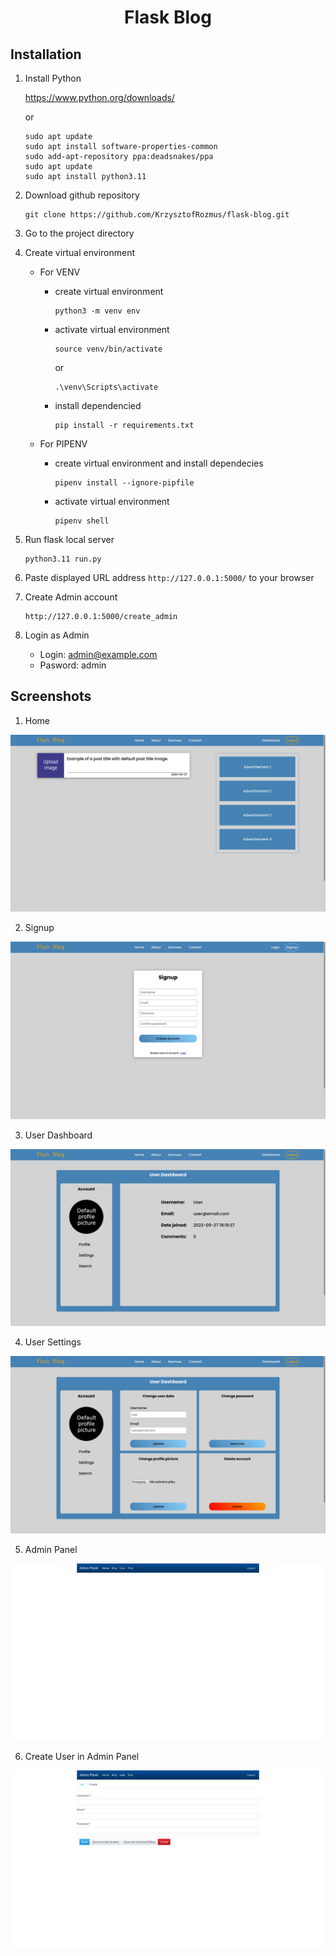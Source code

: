 <h1 align="center">Flask Blog</h1>


Installation
------------


1. Install Python

    https://www.python.org/downloads/
    
    or
   
    ```
    sudo apt update
    sudo apt install software-properties-common
    sudo add-apt-repository ppa:deadsnakes/ppa
    sudo apt update
    sudo apt install python3.11
    ```


2. Download github repository

    ```
    git clone https://github.com/KrzysztofRozmus/flask-blog.git
    ```

3. Go to the project directory


4. Create virtual environment
    * For VENV
      - create virtual environment   
        ```
        python3 -m venv env
        ```
    
      - activate virtual environment   
        ```
        source venv/bin/activate
        ```
        or
        ```
        .\venv\Scripts\activate
        ```
    
      - install dependencied  
        ```
        pip install -r requirements.txt
        ```
    * For PIPENV
      
      - create virtual environment and install dependecies
        ```
        pipenv install --ignore-pipfile
        ```
      - activate virtual environment
        ```
        pipenv shell
        ```


5. Run flask local server

   ```
   python3.11 run.py
   ```


6. Paste displayed URL address `http://127.0.0.1:5000/` to your browser


7. Create Admin account

   ```
   http://127.0.0.1:5000/create_admin
   ```
   
   
8. Login as Admin

   * Login:    admin@example.com
   * Pasword:  admin




Screenshots
------------
1. Home

 ![Home Page](blog_images/home_page.png)

2. Signup

 ![Signup Page](blog_images/signup.png)

3. User Dashboard

 ![User dashboard](blog_images/user_dashboard.png)

4. User Settings

 ![User settings](blog_images/user_settings.png)

5. Admin Panel

 ![Admin Panel](blog_images/admin_panel.png)

6. Create User in Admin Panel

 ![Create User by Admin](blog_images/create_user_by_admin.png)